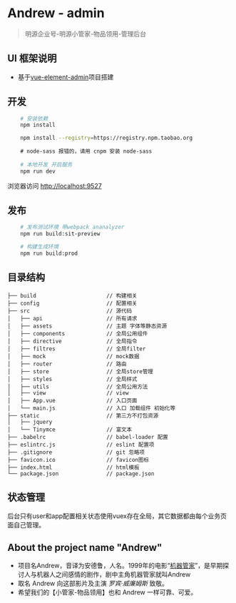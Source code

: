 # Andrew - admin
> 明源企业号-明源小管家-物品领用-管理后台

## UI 框架说明
- 基于[vue-element-admin](https://github.com/PanJiaChen/vue-element-admin)项目搭建

## 开发
```bash
    # 安装依赖
    npm install

    npm install --registry=https://registry.npm.taobao.org
    
    # node-sass 报错的，请用 cnpm 安装 node-sass
 
    # 本地开发 开启服务
    npm run dev
```
浏览器访问 [http://localhost:9527](http://localhost:9527)

## 发布
```bash
    # 发布测试环境 带webpack ananalyzer
    npm run build:sit-preview

    # 构建生成环境
    npm run build:prod
```

## 目录结构
```shell
├── build                      // 构建相关  
├── config                     // 配置相关
├── src                        // 源代码
│   ├── api                    // 所有请求
│   ├── assets                 // 主题 字体等静态资源
│   ├── components             // 全局公用组件
│   ├── directive              // 全局指令
│   ├── filtres                // 全局filter
│   ├── mock                   // mock数据
│   ├── router                 // 路由
│   ├── store                  // 全局store管理
│   ├── styles                 // 全局样式
│   ├── utils                  // 全局公用方法
│   ├── view                   // view
│   ├── App.vue                // 入口页面
│   └── main.js                // 入口 加载组件 初始化等
├── static                     // 第三方不打包资源
│   ├── jquery
│   └── Tinymce                // 富文本
├── .babelrc                   // babel-loader 配置
├── eslintrc.js                // eslint 配置项
├── .gitignore                 // git 忽略项
├── favicon.ico                // favicon图标
├── index.html                 // html模板
└── package.json               // package.json

```
## 状态管理
后台只有user和app配置相关状态使用vuex存在全局，其它数据都由每个业务页面自己管理。


## About the project name "Andrew"
- 项目名Andrew，音译为安德鲁，人名。1999年的电影“[机器管家](https://zh.wikipedia.org/zh/%E6%9C%BA%E5%99%A8%E7%AE%A1%E5%AE%B6)”，是早期探讨人与机器人之间感情的剧作，剧中主角机器管家就叫Andrew
- 取名 Andrew 向这部影片及主演 *罗宾·威廉姆斯* 致敬。
- 希望我们的【小管家-物品领用】也和 Andrew 一样可靠、可爱。
